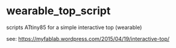 # wearable_top_script
scripts ATtiny85 for a simple interactive top (wearable)

see:
https://myfablab.wordpress.com/2015/04/19/interactive-top/
